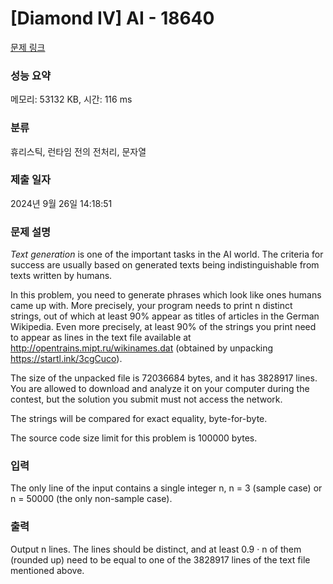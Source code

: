 # [Diamond IV] AI - 18640 

[문제 링크](https://www.acmicpc.net/problem/18640) 

### 성능 요약

메모리: 53132 KB, 시간: 116 ms

### 분류

휴리스틱, 런타임 전의 전처리, 문자열

### 제출 일자

2024년 9월 26일 14:18:51

### 문제 설명

<p><em>Text generation</em> is one of the important tasks in the AI world. The criteria for success are usually based on generated texts being indistinguishable from texts written by humans.</p>

<p>In this problem, you need to generate phrases which look like ones humans came up with. More precisely, your program needs to print n distinct strings, out of which at least 90% appear as titles of articles in the German Wikipedia. Even more precisely, at least 90% of the strings you print need to appear as lines in the text file available at <a href="http://opentrains.mipt.ru/wikinames.dat">http://opentrains.mipt.ru/wikinames.dat</a> (obtained by unpacking <a href="https://startl.ink/3cgCuco">https://startl.ink/3cgCuco</a>).</p>

<p>The size of the unpacked file is 72036684 bytes, and it has 3828917 lines. You are allowed to download and analyze it on your computer during the contest, but the solution you submit must not access the network.</p>

<p>The strings will be compared for exact equality, byte-for-byte.</p>

<p>The source code size limit for this problem is 100000 bytes.</p>

### 입력 

 <p>The only line of the input contains a single integer n, n = 3 (sample case) or n = 50000 (the only non-sample case).</p>

### 출력 

 <p>Output n lines. The lines should be distinct, and at least 0.9 · n of them (rounded up) need to be equal to one of the 3828917 lines of the text file mentioned above.</p>

